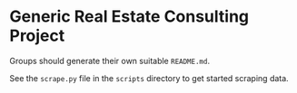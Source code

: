 # Generic Real Estate Consulting Project
Groups should generate their own suitable `README.md`.

See the `scrape.py` file in the `scripts` directory to get started scraping data. 